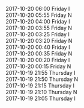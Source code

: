 2017-10-20 06:00 Friday  I  
2017-10-20 05:55 Friday  N  
2017-10-20 04:00 Friday  I  
2017-10-20 03:55 Friday  N  
2017-10-20 03:25 Friday  I  
2017-10-20 03:20 Friday  N  
2017-10-20 00:40 Friday  I  
2017-10-20 00:35 Friday  N  
2017-10-20 00:20 Friday  I  
2017-10-20 00:15 Friday  N  
2017-10-19 21:55 Thursday  I  
2017-10-19 21:50 Thursday  N  
2017-10-19 21:15 Thursday  I  
2017-10-19 21:10 Thursday  N  
2017-10-19 21:05 Thursday  I  
